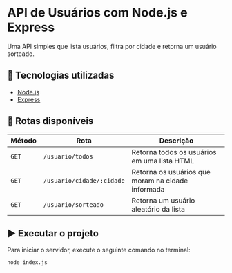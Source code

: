 # API de Usuários com Node.js e Express

Uma API simples que lista usuários, filtra por cidade e retorna um usuário sorteado.

## 🚀 Tecnologias utilizadas

- [Node.js](https://nodejs.org/)
- [Express](https://expressjs.com/)

## 🔗 Rotas disponíveis

| Método | Rota                         | Descrição                                       |
|--------|------------------------------|------------------------------------------------|
| `GET`  | `/usuario/todos`            | Retorna todos os usuários em uma lista HTML    |
| `GET`  | `/usuario/cidade/:cidade`   | Retorna os usuários que moram na cidade informada |
| `GET`  | `/usuario/sorteado`         | Retorna um usuário aleatório da lista          |

## ▶️ Executar o projeto

Para iniciar o servidor, execute o seguinte comando no terminal:

```bash
node index.js
